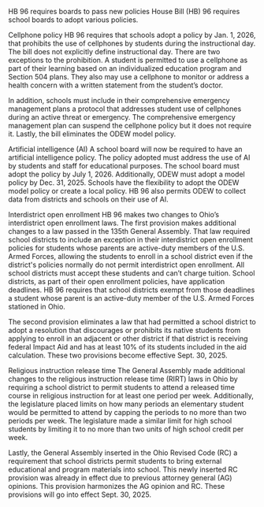 HB 96 requires boards to pass new policies
House Bill (HB) 96 requires school boards to adopt various policies.

Cellphone policy
HB 96 requires that schools adopt a policy by Jan. 1, 2026, that prohibits the use of cellphones by students during the instructional day. The bill does not explicitly define instructional day. There are two exceptions to the prohibition. A student is permitted to use a cellphone as part of their learning based on an individualized education program and Section 504 plans. They also may use a cellphone to monitor or address a health concern with a written statement from the student’s doctor.

In addition, schools must include in their comprehensive emergency management plans a protocol that addresses student use of cellphones during an active threat or emergency. The comprehensive emergency management plan can suspend the cellphone policy but it does not require it. Lastly, the bill eliminates the ODEW model policy.

Artificial intelligence (AI)
A school board will now be required to have an artificial intelligence policy. The policy adopted must address the use of AI by students and staff for educational purposes. The school board must adopt the policy by July 1, 2026. Additionally, ODEW must adopt a model policy by Dec. 31, 2025. Schools have the flexibility to adopt the ODEW model policy or create a local policy. HB 96 also permits ODEW to collect data from districts and schools on their use of AI.

Interdistrict open enrollment
HB 96 makes two changes to Ohio’s interdistrict open enrollment laws. The first provision makes additional changes to a law passed in the 135th General Assembly. That law required school districts to include an exception in their interdistrict open enrollment policies for students whose parents are active-duty members of the U.S. Armed Forces, allowing the students to enroll in a school district even if the district's policies normally do not permit interdistrict open enrollment. All school districts must accept these students and can’t charge tuition. School districts, as part of their open enrollment policies, have application deadlines. HB 96 requires that school districts exempt from those deadlines a student whose parent is an active-duty member of the U.S. Armed Forces stationed in Ohio.

The second provision eliminates a law that had permitted a school district to adopt a resolution that discourages or prohibits its native students from applying to enroll in an adjacent or other district if that district is receiving federal Impact Aid and has at least 10% of its students included in the aid calculation. These two provisions become effective Sept. 30, 2025.

Religious instruction release time
The General Assembly made additional changes to the religious instruction release time (RIRT) laws in Ohio by requiring a school district to permit students to attend a released time course in religious instruction for at least one period per week. Additionally, the legislature placed limits on how many periods an elementary student would be permitted to attend by capping the periods to no more than two periods per week. The legislature made a similar limit for high school students by limiting it to no more than two units of high school credit per week.

Lastly, the General Assembly inserted in the Ohio Revised Code (RC) a requirement that school districts permit students to bring external educational and program materials into school. This newly inserted RC provision was already in effect due to previous attorney general (AG) opinions. This provision harmonizes the AG opinion and RC. These provisions will go into effect Sept. 30, 2025.
